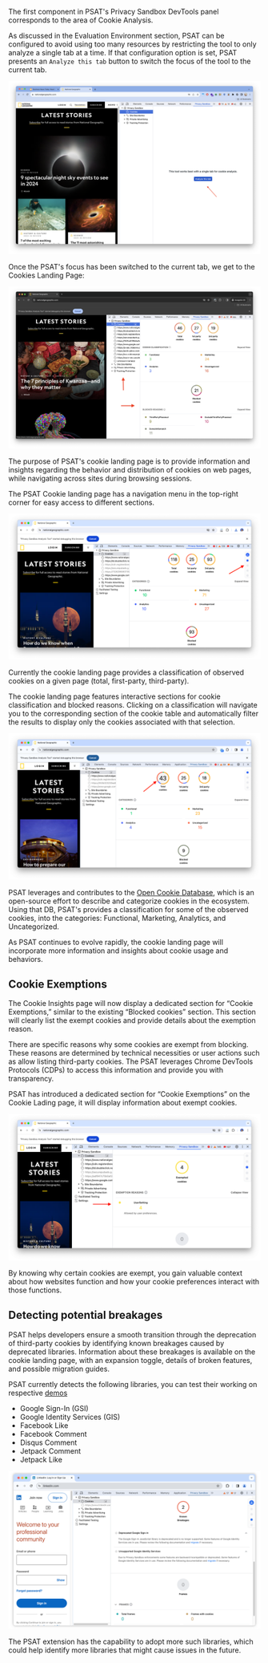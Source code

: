 The first component in PSAT's Privacy Sandbox DevTools panel corresponds to the area of Cookie Analysis.

As discussed in the Evaluation Environment section, PSAT can be configured to avoid using too many resources by restricting the tool to only analyze a single tab at a time. If that configuration option is set, PSAT presents an `Analyze this tab` button to switch the focus of the tool to the current tab.

<img width="742" alt="PSAT Cookie Landing Page" src="images/cookie-analysis/analyze-this-tab.png">

Once the PSAT's focus has been switched to the current tab, we get to the Cookies Landing Page:

<img width="742" alt="PSAT Cookie Landing Page" src="images/cookie-analysis/cookie-landing-page.png">

The purpose of PSAT's cookie landing page is to provide information and insights regarding the behavior and distribution of cookies on web pages, while navigating across sites during browsing sessions.

The PSAT Cookie landing page has a navigation menu in the top-right corner for easy access to different sections.

<img src="images/cookie-analysis/psat_v0.7.0_cookie_landing_page_navigations_2024_04_09.png" alt="PSAT Cookie Landing Page Navigation">

Currently the cookie landing page provides a classification of observed cookies on a given page (total, first-party, third-party).

The cookie landing page features interactive sections for cookie classification and blocked reasons. Clicking on a classification will navigate you to the corresponding section of the cookie table and automatically filter the results to display only the cookies associated with that selection.

<img src="images/cookie-analysis/psat_v0.7.0_cookie_landing_mapped_sections_2024_04_05.png" alt="PSAT Cooking Landing Page mapped sections.">

PSAT leverages and contributes to the [Open Cookie Database](https://github.com/jkwakman/Open-Cookie-Database), which is an open-source effort to describe and categorize cookies in the ecosystem. Using that DB, PSAT's provides a classification for some of the observed cookies, into the categories: Functional, Marketing, Analytics, and Uncategorized.

As PSAT continues to evolve rapidly, the cookie landing page will incorporate more information and insights about cookie usage and behaviors.

## Cookie Exemptions

The Cookie Insights page will now display a dedicated section for “Cookie Exemptions,” similar to the existing “Blocked cookies” section. This section will clearly list the exempt cookies and provide details about the exemption reason.

There are specific reasons why some cookies are exempt from blocking. These reasons are determined by technical necessities or user actions such as allow listing third-party cookies. The PSAT leverages Chrome DevTools Protocols (CDPs) to access this information and provide you with transparency.

PSAT has introduced a dedicated section for “Cookie Exemptions” on the Cookie Lading page, it will display information about exempt cookies.

<img src="images/cookie-analysis/psat_v0.7.0_cookie_landing_exemptions_2024_04_09.png" alt="Cookie Exemptions" />

By knowing why certain cookies are exempt, you gain valuable context about how websites function and how your cookie preferences interact with those functions.

## Detecting potential breakages

PSAT helps developers ensure a smooth transition through the deprecation of third-party cookies by identifying known breakages caused by deprecated libraries. Information about these breakages is available on the cookie landing page, with an expansion toggle, details of broken features, and possible migration guides.

PSAT currently detects the following libraries, you can test their working on respective [demos](https://domain-aaa.com/)

- Google Sign-In (GSI)
- Google Identity Services (GIS)
- Facebook Like
- Facebook Comment
- Disqus Comment
- Jetpack Comment
- Jetpack Like

<img width="742" alt="PSAT Breakage Detection" src="images/features/breakage-detection/psat_v0.8.0_known_breakages_2024_05_06.png">

The PSAT extension has the capability to adopt more such libraries, which could help identify more libraries that might cause issues in the future.

